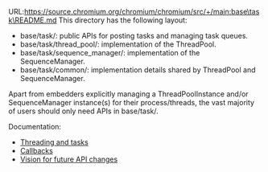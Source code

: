 URL:https://source.chromium.org/chromium/chromium/src/+/main:base\task\README.md
This directory has the following layout:
- base/task/: public APIs for posting tasks and managing task queues.
- base/task/thread_pool/: implementation of the ThreadPool.
- base/task/sequence_manager/: implementation of the SequenceManager.
- base/task/common/: implementation details shared by ThreadPool and
  SequenceManager.

Apart from embedders explicitly managing a ThreadPoolInstance and/or
SequenceManager instance(s) for their process/threads, the vast majority of
users should only need APIs in base/task/.

Documentation:

* [Threading and tasks](/docs/threading_and_tasks.md)
* [Callbacks](/docs/callback.md)
* [Vision for future API changes](https://docs.google.com/document/d/1pySz2xeJ6kLlbzDnS2jqAC1F8T_6pLEV8pgaMfURXAw/edit)
